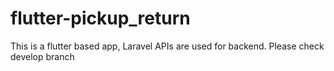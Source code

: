 # flutter-pickup_return
This is a flutter based app, Laravel APIs are used for backend. Please check develop branch
